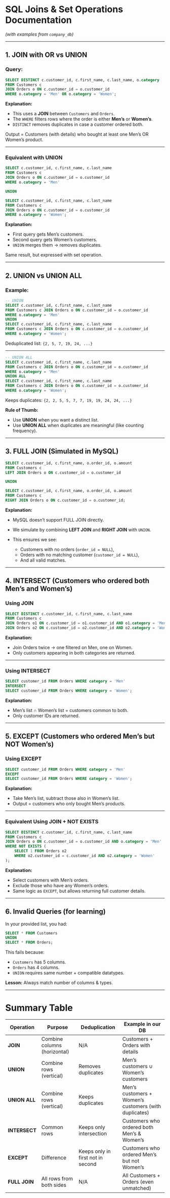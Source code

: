 # SQL Joins & Set Operations Documentation

*(with examples from `company_db`)*

---

## 1. JOIN with OR vs UNION

### Query:

```sql
SELECT DISTINCT c.customer_id, c.first_name, c.last_name, o.category
FROM Customers c
JOIN Orders o ON c.customer_id = o.customer_id
WHERE o.category = 'Men' OR o.category = 'Women';
```

**Explanation:**

* This uses a **JOIN** between `Customers` and `Orders`.
* The `WHERE` filters rows where the order is either **Men’s** or **Women’s**.
* `DISTINCT` removes duplicates in case a customer ordered both.

Output = Customers (with details) who bought at least one Men’s OR Women’s product.

---

### Equivalent with UNION

```sql
SELECT c.customer_id, c.first_name, c.last_name
FROM Customers c
JOIN Orders o ON c.customer_id = o.customer_id
WHERE o.category = 'Men'

UNION

SELECT c.customer_id, c.first_name, c.last_name
FROM Customers c
JOIN Orders o ON c.customer_id = o.customer_id
WHERE o.category = 'Women';
```

**Explanation:**

* First query gets Men’s customers.
* Second query gets Women’s customers.
* `UNION` merges them → removes duplicates.

Same result, but expressed with set operation.

---

##  2. UNION vs UNION ALL

### Example:

```sql
-- UNION
SELECT c.customer_id, c.first_name, c.last_name
FROM Customers c JOIN Orders o ON c.customer_id = o.customer_id
WHERE o.category = 'Men'
UNION
SELECT c.customer_id, c.first_name, c.last_name
FROM Customers c JOIN Orders o ON c.customer_id = o.customer_id
WHERE o.category = 'Women';
```

 Deduplicated list:
`{2, 5, 7, 19, 24, ...}`

---

```sql
-- UNION ALL
SELECT c.customer_id, c.first_name, c.last_name
FROM Customers c JOIN Orders o ON c.customer_id = o.customer_id
WHERE o.category = 'Men'
UNION ALL
SELECT c.customer_id, c.first_name, c.last_name
FROM Customers c JOIN Orders o ON c.customer_id = o.customer_id
WHERE o.category = 'Women';
```

 Keeps duplicates:
`{2, 2, 5, 5, 7, 7, 19, 19, 24, 24, ...}`

 **Rule of Thumb:**

* Use **UNION** when you want a distinct list.
* Use **UNION ALL** when duplicates are meaningful (like counting frequency).

---

##  3. FULL JOIN (Simulated in MySQL)

```sql
SELECT c.customer_id, c.first_name, o.order_id, o.amount
FROM Customers c
LEFT JOIN Orders o ON c.customer_id = o.customer_id

UNION

SELECT c.customer_id, c.first_name, o.order_id, o.amount
FROM Customers c
RIGHT JOIN Orders o ON c.customer_id = o.customer_id;
```

 **Explanation:**

* MySQL doesn’t support FULL JOIN directly.
* We simulate by combining **LEFT JOIN** and **RIGHT JOIN** with `UNION`.
* This ensures we see:

  * Customers with no orders (`order_id = NULL`),
  * Orders with no matching customer (`customer_id = NULL`),
  * And all valid matches.

---

##  4. INTERSECT (Customers who ordered both Men’s and Women’s)

### Using JOIN

```sql
SELECT DISTINCT c.customer_id, c.first_name, c.last_name
FROM Customers c
JOIN Orders o1 ON c.customer_id = o1.customer_id AND o1.category = 'Men'
JOIN Orders o2 ON c.customer_id = o2.customer_id AND o2.category = 'Women';
```

 **Explanation:**

* Join Orders twice → one filtered on Men, one on Women.
* Only customers appearing in both categories are returned.

---

### Using INTERSECT

```sql
SELECT customer_id FROM Orders WHERE category = 'Men'
INTERSECT
SELECT customer_id FROM Orders WHERE category = 'Women';
```

 **Explanation:**

* Men’s list ∩ Women’s list = customers common to both.
* Only customer IDs are returned.

---

##  5. EXCEPT (Customers who ordered Men’s but NOT Women’s)

### Using EXCEPT

```sql
SELECT customer_id FROM Orders WHERE category = 'Men'
EXCEPT
SELECT customer_id FROM Orders WHERE category = 'Women';
```

 **Explanation:**

* Take Men’s list, subtract those also in Women’s list.
* Output = customers who only bought Men’s products.

---

### Equivalent Using JOIN + NOT EXISTS

```sql
SELECT DISTINCT c.customer_id, c.first_name, c.last_name
FROM Customers c
JOIN Orders o ON c.customer_id = o.customer_id AND o.category = 'Men'
WHERE NOT EXISTS (
    SELECT 1 FROM Orders o2
    WHERE o2.customer_id = c.customer_id AND o2.category = 'Women'
);
```

 **Explanation:**

* Select customers with Men’s orders.
* Exclude those who have any Women’s orders.
* Same logic as `EXCEPT`, but allows returning full customer details.

---

##  6. Invalid Queries (for learning)

In your provided list, you had:

```sql
SELECT * FROM Customers
UNION
SELECT * FROM Orders;
```

 This fails because:

* `Customers` has 5 columns.
* `Orders` has 4 columns.
* `UNION` requires same number + compatible datatypes.

 **Lesson:** Always match number of columns & types.

---

#  Summary Table

| Operation     | Purpose                      | Deduplication                     | Example in our DB                                     |
| ------------- | ---------------------------- | --------------------------------- | ----------------------------------------------------- |
| **JOIN**      | Combine columns (horizontal) | N/A                               | Customers + Orders with details                       |
| **UNION**     | Combine rows (vertical)      | Removes duplicates                | Men’s customers ∪ Women’s customers                   |
| **UNION ALL** | Combine rows (vertical)      | Keeps duplicates                  | Men’s customers + Women’s customers (with duplicates) |
| **INTERSECT** | Common rows                  | Keeps only intersection           | Customers who ordered both Men’s & Women’s            |
| **EXCEPT**    | Difference                   | Keeps only in first not in second | Customers who ordered Men’s but not Women’s           |
| **FULL JOIN** | All rows from both sides     | N/A                               | All Customers + Orders (even unmatched)               |

